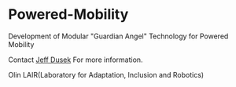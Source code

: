 # Powered-Mobility

Development of Modular "Guardian Angel" Technology for Powered Mobility

Contact [Jeff Dusek](mailto:Jeff.Dusek@olin.edu) For more information.

Olin LAIR(Laboratory for Adaptation, Inclusion and Robotics)
